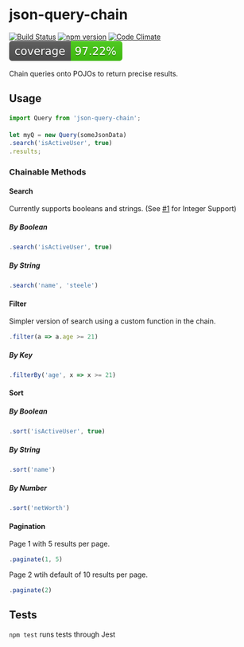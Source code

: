 # json-query-chain

[![Build Status](https://travis-ci.org/sharpshark28/json-query-chain.svg?branch=master)](https://travis-ci.org/sharpshark28/json-query-chain) [![npm version](https://badge.fury.io/js/json-query-chain.svg)](https://badge.fury.io/js/json-query-chain) [![Code Climate](https://img.shields.io/codeclimate/github/sharpshark28/json-query-chain.svg)](https://codeclimate.com/github/sharpshark28/json-query-chain) ![Code Coverage](coverage.svg)

Chain queries onto POJOs to return precise results.

## Usage

```javascript
import Query from 'json-query-chain';

let myQ = new Query(someJsonData)
.search('isActiveUser', true)
.results;
```

### Chainable Methods

#### Search

Currently supports booleans and strings. (See [#1](https://github.com/sharpshark28/json-query-chain/issues/1) for Integer Support)

##### By Boolean

```javascript
.search('isActiveUser', true)
```

##### By String

```javascript
.search('name', 'steele')
```

#### Filter

Simpler version of search using a custom function in the chain.

```javascript
.filter(a => a.age >= 21)
```

##### By Key

```javascript
.filterBy('age', x => x >= 21)
```

#### Sort

##### By Boolean

```javascript
.sort('isActiveUser', true)
```

##### By String

```javascript
.sort('name')
```

##### By Number

```javascript
.sort('netWorth')
```

#### Pagination

Page 1 with 5 results per page.

```javascript
.paginate(1, 5)
```

Page 2 wtih default of 10 results per page.

```javascript
.paginate(2)
```

## Tests

`npm test` runs tests through Jest
